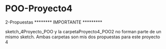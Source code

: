 # POO-Proyecto4
2-Propuestas
******** IMPORTANTE *********

sketch_4Proyecto_POO y la carpetaProyecto4_POO2 no forman parte de un mismo sketch.
Ambas carpetas son mis dos propuestas para este proyecto 4
